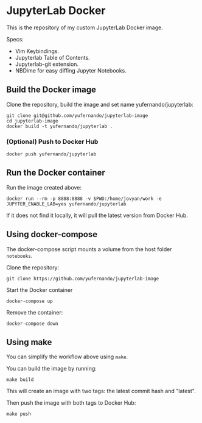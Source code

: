 # JupyterLab Docker

This is the repository of my custom JupyterLab Docker image. 

Specs:

- Vim Keybindings.
- Jupyterlab Table of Contents.
- Jupyterlab-git extension.
- NBDime for easy diffing Jupyter Notebooks.

## Build the Docker image

Clone the repository, build the image and set name yufernando/jupyterlab:
```
git clone git@github.com/yufernando/jupyterlab-image
cd jupyterlab-image
docker build -t yufernando/jupyterlab .
```

### (Optional) Push to Docker Hub

```
docker push yufernando/jupyterlab
```

## Run the Docker container

Run the image created above:
```
docker run --rm -p 8888:8888 -v $PWD:/home/jovyan/work -e JUPYTER_ENABLE_LAB=yes yufernando/jupyterlab
```
If it does not find it locally, it will pull the latest version from Docker Hub.

## Using docker-compose

The docker-compose script mounts a volume from the host folder `notebooks`.

Clone the repository:

`git clone https://github.com/yufernando/jupyterlab-image`

Start the Docker container

`docker-compose up`

Remove the container:

`docker-compose down`

## Using make

You can simplify the workflow above using `make`. 

You can build the image by running:
```
make build
```

This will create an image with two tags: the latest commit hash and "latest".

Then push the image with both tags to Docker Hub:

```
make push
```
